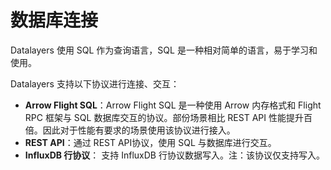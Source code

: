 # 数据库连接
Datalayers 使用 SQL 作为查询语言，SQL 是一种相对简单的语言，易于学习和使用。

Datalayers 支持以下协议进行连接、交互：

- **Arrow Flight SQL**：Arrow Flight SQL 是一种使用 Arrow 内存格式和 Flight RPC 框架与 SQL 数据库交互的协议。部份场景相比 REST API 性能提升百倍。因此对于性能有要求的场景使用该协议进行接入。
- **REST API**：通过 REST API协议，使用 SQL 与数据库进行交互。
- **InfluxDB 行协议**： 支持 InfluxDB 行协议数据写入。注：该协议仅支持写入。


